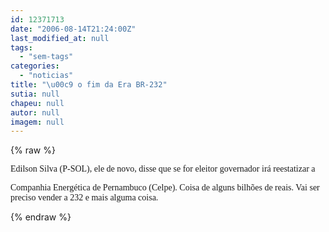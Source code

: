 ```yaml
---
id: 12371713
date: "2006-08-14T21:24:00Z"
last_modified_at: null
tags:
  - "sem-tags"
categories:
  - "noticias"
title: "\u00c9 o fim da Era BR-232"
sutia: null
chapeu: null
autor: null
imagem: null
---
```

{% raw %}
<p><P><FONT face=Verdana>Edilson Silva (P-SOL), ele de novo, disse que se for eleitor governador irá reestatizar a</p>
<p> Companhia Energética de Pernambuco (Celpe). Coisa de alguns bilhões de reais. Vai ser preciso vender a 232 e mais alguma coisa.</FONT></P> </p>
{% endraw %}